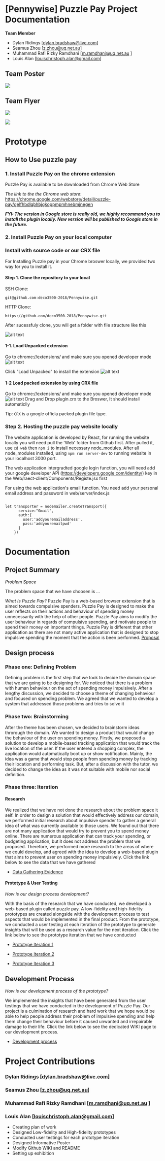 # [Pennywise] Puzzle Pay Project Documentation

**Team Member**

* Dylan Ridings [dylan.bradshaw@live.com]
* Seamus Zhou [z.zhou@uq.net.au]
* Muhammad Rafi Rizky Ramdhani [m.ramdhani@uq.net.au ]
* Louis Alan [louischristoph.alan@gmail.com]

## Team Poster
![](https://i.imgur.com/1T44UB3.jpg)

## Team Flyer
![](https://i.imgur.com/F294IBd.jpg)

![](https://i.imgur.com/QGrUQm4.jpg)


# Prototype

## How to Use puzzle pay
### 1. Install Puzzle Pay on the chrome extension
Puzzle Pay is available to be downloaded from Chrome Web Store

 _The link to the the Chrome web store_: https://chrome.google.com/webstore/detail/puzzle-pay/gelfhbdlgbhbjgkoppmpmhnebmjnegen

_**FYI: The version in Google store is really old, we highly recommand you to install the plugin locally. New version will be published to Google store in the future.**_

### 2. Install Puzzle Pay on your local computer
### Install with source code or our CRX file
For Installing Puzzle pay in your Chrome broswer locally, we provided two way for you to install it.

#### Step 1. Clone the repository to your local
SSH Clone:
~~~~
git@github.com:deco3500-2018/Pennywise.git
~~~~

HTTP Clone:
~~~~
https://github.com/deco3500-2018/Pennywise.git
~~~~

After sucessfuly clone, you will get a folder with file structure like this

![alt text](https://github.com/deco3500-2018/Pennywise/blob/master/Plugin/assets/Images/Screen%20Shot%202018-09-16%20at%2010.36.43%20am.png)

#### 1-1. Load Unpacked extension
Go to chrome://extensions/ and make sure you opened developer mode
![alt text](https://github.com/deco3500-2018/Pennywise/blob/master/Plugin/assets/Images/Screen%20Shot%202018-09-16%20at%2010.57.18%20am.png)


Click "Load Unpacked" to install the extension
![alt text](https://github.com/deco3500-2018/Pennywise/blob/master/Plugin/assets/Images/Screen%20Shot%202018-09-16%20at%2010.57.35%20am.png)

#### 1-2 Load packed extension by using CRX file
Go to chrome://extensions/ and make sure you opened developer mode
![alt text](https://github.com/deco3500-2018/Pennywise/blob/master/Plugin/assets/Images/Screen%20Shot%202018-09-16%20at%2010.57.18%20am.png)
Drag and Drop plugin.crx to the Broswer, It should install automaticlly

Tip: `CRX` is a google officla packed plugin file type.

### Step 2. Hosting the puzzle pay website locally
The website application is developed by React, for running the website locally you will need pull the 'Web' folder from Github first.
After pulled it, use `cd web` then `npm i` to install necessary node_modules.
After all node_modules installed, using `npm run server-dev` to running website in your localhost 3000 port.

The web application intergradted google login function, you will need add your google developer API (https://developers.google.com/identity/) key in the Web/raect-client/Components/Registe.jsx first

For using the web application's email function. You need add your personal email address and password in web/server/index.js
~~~~

let transporter = nodemailer.createTransport({
      service:"Gmail",
      auth:{
        user:'addyouremailaddress',
        pass:'addyouremailpwd'
      }
    })

~~~~



# Documentation

##  Project Summary
_Problem Space_

The problem space that we have choosen is ...

_What Is Puzzle Pay?_
Puzzle Pay is a web-based browser extension that is aimed towards compulsive spenders. Puzzle Pay is designed to make the user reflects on their actions and behaviour of spending money unnecessarily with the help of other people. Puzzle Pay aims to modify the user behaviour in regards of compulsive spending, and motivate people to spend their money on important things. Puzzle Pay is different that other application as there are not many active application that is designed to stop impulsive spending the moment that the action is been performed. 
[Proposal](https://github.com/deco3500-2018/Pennywise/wiki/Proposal)

##  Design process
### Phase one: Defining Problem
Defining problem is the first step that we took to decide the domain space that we are going to be designing for. We noticed that there is a problem with human behaviour on the act of spending money impulsively. After a lengthy discussion, we decided to choose a theme of changing behaviour and focused on spending problem. We agreed that we wanted to develop a system that addressed those problems and tries to solve it
### Phase two: Brainstorming
After the theme has been chosen, we decided to brainstorm ideas throrough the domain. We wanted to design a product that would change the behaviour of the user on spending money. Firstly, we proposed a solution to develop a mobile-based tracking application that would track the live location of the user. If the user entered a shopping complex, the application would automatically boot up or show notification. Mainly, the idea was a game that would stop people from spending money by tracking their location and performing task. But, after a discussion with the tutor, we decided to change the idea as it was not suitable with mobile nor social definition.
### Phase three: Iteration
#### Research
We realized that we have not done the research about the problem space it self. In order to design a solution that would effectively address our domain, we performed initial research about impulsive spender to gather a general idea of what was currently available to those users. We found out that there are not many application that would try to prevent you to spend money online. There are numerous application that can track your spending, or budgeting application, but it does not address the problem that we proposed. Therefore, we performed more research to the areas of where we could develop, and agreed with the idea to develop a web-based plugin that aims to prevent user on spending money impulsively. Click the link below to see the data that we have gathered
* [Data Gathering Evidence](https://github.com/deco3500-2018/Pennywise/wiki/Survey-,Interview-and-Research)

#### Prototype & User Testing
_How is our design process development?_

With the basis of the research that we have conducted, we developed a web-based plugin called puzzle pay. A low-fidelity and high-fidelity prototypes are created alongside with the development process to test aspects that would be implemented in the final product. From the prototype, we conducted a user testing at each iteration of the prototype to generate insights that will be used as a research value for the next iteration. Click the link below to see the prototype iteration that we have conducted
* [Prototype Iteration 1](https://github.com/deco3500-2018/Pennywise/wiki/Prototype-Iteration-1)

* [Prototype Iteration 2](https://github.com/deco3500-2018/Pennywise/wiki/Prototype-Iteration-2)

* [Prototype Iteration 3](https://github.com/deco3500-2018/Pennywise/wiki/Prototype-Iteration-3)

## Development Process

_How is our development process of the prototype?_

We implemented the insights that have been generated from the user testings that we have conducted in the development of Puzzle Pay. Our project is a culmination of research and hard work that we hope would be able to help people address their problem of impulsive spending and help them change their behaviour before it caused unwanted and irrepairable damage to their life. Click the link below to see the dedicated WIKI page to our development process.
* [Development process](https://github.com/deco3500-2018/Pennywise/wiki/Develop-Progress-&-Code-Go-Through)

# Project Contributions
### Dylan Ridings [dylan.bradshaw@live.com]
### Seamus Zhou [z.zhou@uq.net.au]
### Muhammad Rafi Rizky Ramdhani [m.ramdhani@uq.net.au ]
### Louis Alan [louischristoph.alan@gmail.com]
* Creating plan of work
* Designed Low-fidelity and High-fidelity prototypes
* Conducted user testings for each prototype iteration
* Designed Informative Poster
* Modify Github WIKI and README
* Setting up exhibition



